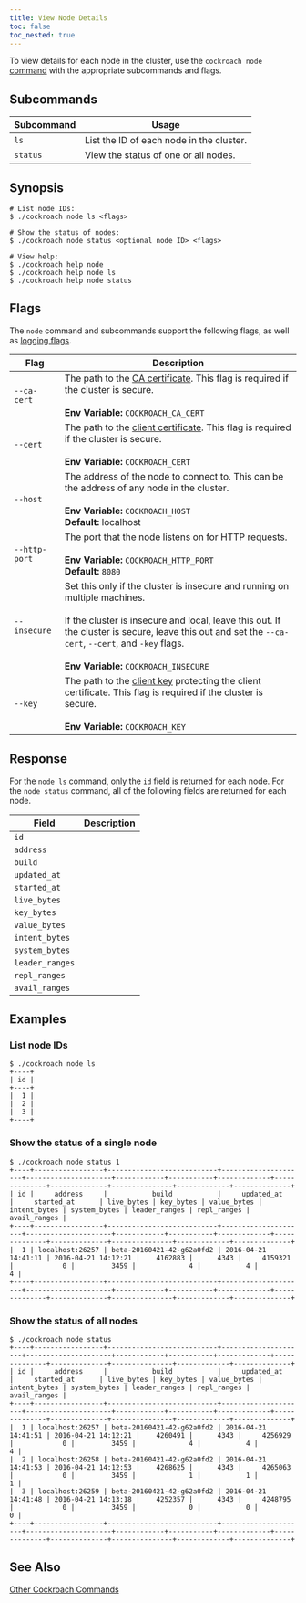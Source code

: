 ```yaml
---
title: View Node Details
toc: false
toc_nested: true
---
```


To view details for each node in the cluster, use the `cockroach node` [command](cockroach-commands.html) with the appropriate subcommands and flags.

<div id="toc"></div>

## Subcommands

Subcommand | Usage 
-----------|------
`ls` | List the ID of each node in the cluster.
`status` | View the status of one or all nodes.  

## Synopsis

~~~ shell
# List node IDs:
$ ./cockroach node ls <flags> 

# Show the status of nodes:
$ ./cockroach node status <optional node ID> <flags>

# View help:
$ ./cockroach help node
$ ./cockroach help node ls
$ ./cockroach help node status
~~~

## Flags

The `node` command and subcommands support the following flags, as well as [logging flags](cockroach-commands.html#logging-flags). 

Flag | Description 
-----|------------
`--ca-cert` | The path to the [CA certificate](create-security-certificates.html). This flag is required if the cluster is secure.<br><br>**Env Variable:** `COCKROACH_CA_CERT`
`--cert` | The path to the [client certificate](create-security-certificates.html). This flag is required if the cluster is secure.<br><br>**Env Variable:** `COCKROACH_CERT`
`--host` | The address of the node to connect to. This can be the address of any node in the cluster. <br><br>**Env Variable:** `COCKROACH_HOST`<br>**Default:** localhost
`--http-port` | The port that the node listens on for HTTP requests. <br><br>**Env Variable:** `COCKROACH_HTTP_PORT`<br>**Default:** `8080`
`--insecure` | Set this only if the cluster is insecure and running on multiple machines.<br><br>If the cluster is insecure and local, leave this out. If the cluster is secure, leave this out and set the `--ca-cert`, `--cert`, and `-key` flags.<br><br>**Env Variable:** `COCKROACH_INSECURE`
`--key` | The path to the [client key](create-security-certificates.html) protecting the client certificate. This flag is required if the cluster is secure.<br><br>**Env Variable:** `COCKROACH_KEY` 

## Response

For the `node ls` command, only the `id` field is returned for each node. For the `node status` command, all of the following fields are returned for each node.

Field | Description
----------|------------
`id` | 
`address` | 
`build` |  
`updated_at` | 
`started_at` |   
`live_bytes` |  
`key_bytes` |  
`value_bytes` | 
`intent_bytes` | 
`system_bytes` | 
`leader_ranges` | 
`repl_ranges` | 
`avail_ranges` | 

## Examples

### List node IDs

~~~ shell
$ ./cockroach node ls
+----+
| id |
+----+
|  1 |
|  2 |
|  3 |
+----+
~~~

### Show the status of a single node

~~~ shell
$ ./cockroach node status 1 
+----+-----------------+---------------------------+---------------------+---------------------+------------+-----------+-------------+--------------+--------------+---------------+-------------+--------------+
| id |     address     |           build           |     updated_at      |     started_at      | live_bytes | key_bytes | value_bytes | intent_bytes | system_bytes | leader_ranges | repl_ranges | avail_ranges |
+----+-----------------+---------------------------+---------------------+---------------------+------------+-----------+-------------+--------------+--------------+---------------+-------------+--------------+
|  1 | localhost:26257 | beta-20160421-42-g62a0fd2 | 2016-04-21 14:41:11 | 2016-04-21 14:12:21 |    4162883 |      4343 |     4159321 |            0 |         3459 |             4 |           4 |            4 |
+----+-----------------+---------------------------+---------------------+---------------------+------------+-----------+-------------+--------------+--------------+---------------+-------------+--------------+
~~~

### Show the status of all nodes

~~~ shell
$ ./cockroach node status
+----+-----------------+---------------------------+---------------------+---------------------+------------+-----------+-------------+--------------+--------------+---------------+-------------+--------------+
| id |     address     |           build           |     updated_at      |     started_at      | live_bytes | key_bytes | value_bytes | intent_bytes | system_bytes | leader_ranges | repl_ranges | avail_ranges |
+----+-----------------+---------------------------+---------------------+---------------------+------------+-----------+-------------+--------------+--------------+---------------+-------------+--------------+
|  1 | localhost:26257 | beta-20160421-42-g62a0fd2 | 2016-04-21 14:41:51 | 2016-04-21 14:12:21 |    4260491 |      4343 |     4256929 |            0 |         3459 |             4 |           4 |            4 |
|  2 | localhost:26258 | beta-20160421-42-g62a0fd2 | 2016-04-21 14:41:53 | 2016-04-21 14:12:53 |    4268625 |      4343 |     4265063 |            0 |         3459 |             1 |           1 |            1 |
|  3 | localhost:26259 | beta-20160421-42-g62a0fd2 | 2016-04-21 14:41:48 | 2016-04-21 14:13:18 |    4252357 |      4343 |     4248795 |            0 |         3459 |             0 |           0 |            0 |
+----+-----------------+---------------------------+---------------------+---------------------+------------+-----------+-------------+--------------+--------------+---------------+-------------+--------------+
~~~

## See Also

[Other Cockroach Commands](cockroach-commands.html)